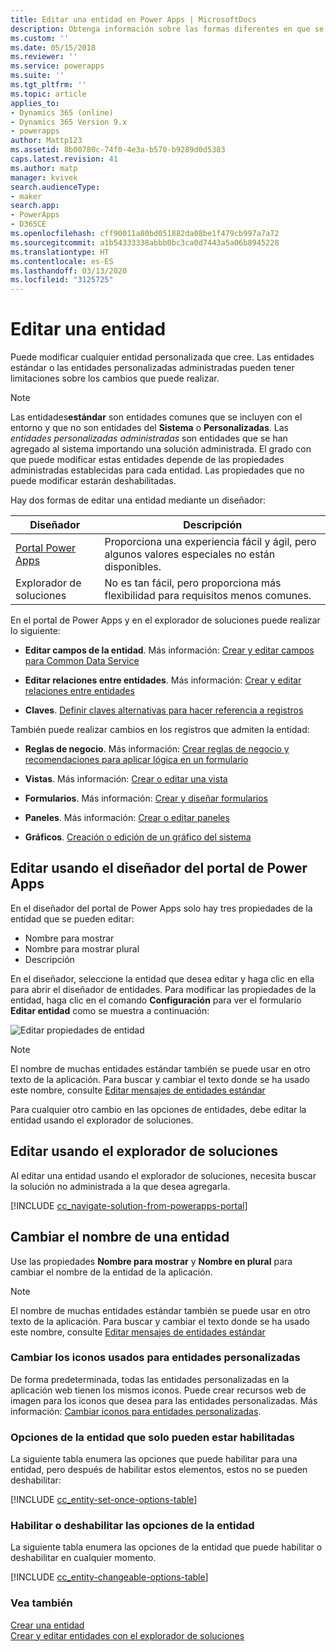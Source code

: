 ```yaml
---
title: Editar una entidad en Power Apps | MicrosoftDocs
description: Obtenga información sobre las formas diferentes en que se puede editar una entidad
ms.custom: ''
ms.date: 05/15/2018
ms.reviewer: ''
ms.service: powerapps
ms.suite: ''
ms.tgt_pltfrm: ''
ms.topic: article
applies_to:
- Dynamics 365 (online)
- Dynamics 365 Version 9.x
- powerapps
author: Mattp123
ms.assetid: 8b00780c-74f0-4e3a-b570-b9289d0d5383
caps.latest.revision: 41
ms.author: matp
manager: kvivek
search.audienceType:
- maker
search.app:
- PowerApps
- D365CE
ms.openlocfilehash: cff90011a80bd051882da08be1f479cb997a7a72
ms.sourcegitcommit: a1b54333338abbb0bc3ca0d7443a5a06b8945228
ms.translationtype: HT
ms.contentlocale: es-ES
ms.lasthandoff: 03/13/2020
ms.locfileid: "3125725"
---
```

# <a name="edit-an-entity"></a>Editar una entidad

Puede modificar cualquier entidad personalizada que cree. Las entidades estándar o las entidades personalizadas administradas pueden tener limitaciones sobre los cambios que puede realizar.  
  
> [!NOTE]
> Las entidades**estándar** son entidades comunes que se incluyen con el entorno y que no son entidades del **Sistema** o **Personalizadas**. Las *entidades personalizadas administradas* son entidades que se han agregado al sistema importando una solución administrada. El grado con que puede modificar estas entidades depende de las propiedades administradas establecidas para cada entidad. Las propiedades que no puede modificar estarán deshabilitadas. 

Hay dos formas de editar una entidad mediante un diseñador:

|Diseñador|Descripción|
|--|--|
|[Portal Power Apps](https://make.powerapps.com/?utm_source=padocs&utm_medium=linkinadoc&utm_campaign=referralsfromdoc)|Proporciona una experiencia fácil y ágil, pero algunos valores especiales no están disponibles.|
|Explorador de soluciones|No es tan fácil, pero proporciona más flexibilidad para requisitos menos comunes.|

En el portal de Power Apps y en el explorador de soluciones puede realizar lo siguiente:

- **Editar campos de la entidad**. Más información: [Crear y editar campos para Common Data Service](create-edit-fields.md)
  
- **Editar relaciones entre entidades**. Más información: [Crear y editar relaciones entre entidades](create-edit-entity-relationships.md)

- **Claves**. [Definir claves alternativas para hacer referencia a registros](define-alternate-keys-reference-records.md)
  
También puede realizar cambios en los registros que admiten la entidad:  

- **Reglas de negocio**. Más información: [Crear reglas de negocio y recomendaciones para aplicar lógica en un formulario](../model-driven-apps/create-business-rules-recommendations-apply-logic-form.md)

- **Vistas**. Más información: [Crear o editar una vista](../model-driven-apps/create-edit-views.md)
  
- **Formularios**. Más información: [Crear y diseñar formularios](../model-driven-apps/create-design-forms.md)

- **Paneles**. Más información: [Crear o editar paneles](../model-driven-apps/create-edit-dashboards.md)

- **Gráficos**. [Creación o edición de un gráfico del sistema](../model-driven-apps/create-edit-system-chart.md)

## <a name="edit-using-power-apps-portal-designer"></a>Editar usando el diseñador del portal de Power Apps

En el diseñador del portal de Power Apps solo hay tres propiedades de la entidad que se pueden editar:
 - Nombre para mostrar
 - Nombre para mostrar plural
 - Descripción

En el diseñador, seleccione la entidad que desea editar y haga clic en ella para abrir el diseñador de entidades. Para modificar las propiedades de la entidad, haga clic en el comando **Configuración** para ver el formulario **Editar entidad** como se muestra a continuación:

![Editar propiedades de entidad](media/edit-entity-properties-powerapps-portal-designer.png)

> [!NOTE]
>  El nombre de muchas entidades estándar también se puede usar en otro texto de la aplicación. Para buscar y cambiar el texto donde se ha usado este nombre, consulte [Editar mensajes de entidades estándar](edit-system-entity-messages.md)

Para cualquier otro cambio en las opciones de entidades, debe editar la entidad usando el explorador de soluciones.

## <a name="edit-using-solution-explorer"></a>Editar usando el explorador de soluciones

Al editar una entidad usando el explorador de soluciones, necesita buscar la solución no administrada a la que desea agregarla.

[!INCLUDE [cc_navigate-solution-from-powerapps-portal](../../includes/cc_navigate-solution-from-powerapps-portal.md)]
  
<a name="BKMK_ChangeEntityName"></a> 
  
## <a name="change-the-name-of-an-entity"></a>Cambiar el nombre de una entidad  

Use las propiedades **Nombre para mostrar** y **Nombre en plural** para cambiar el nombre de la entidad de la aplicación. 

> [!NOTE]
>  El nombre de muchas entidades estándar también se puede usar en otro texto de la aplicación. Para buscar y cambiar el texto donde se ha usado este nombre, consulte [Editar mensajes de entidades estándar](edit-system-entity-messages.md)
  
<a name="BKMK_ChangeEntityIcon"></a>   

###  <a name="change-the-icons-used-for-custom-entities"></a>Cambiar los iconos usados para entidades personalizadas  

De forma predeterminada, todas las entidades personalizadas en la aplicación web tienen los mismos iconos. Puede crear recursos web de imagen para los iconos que desea para las entidades personalizadas. Más información:  [Cambiar iconos para entidades personalizadas](../model-driven-apps/change-custom-entity-icons.md).  
  
<a name="BKMK_EnableOptions"></a>  
 
###  <a name="entity-options-that-can-only-be-enabled"></a>Opciones de la entidad que solo pueden estar habilitadas  

La siguiente tabla enumera las opciones que puede habilitar para una entidad, pero después de habilitar estos elementos, estos no se pueden deshabilitar:  

[!INCLUDE [cc_entity-set-once-options-table](../../includes/cc_entity-set-once-options-table.md)] 
  
<a name="BKMK_EnableDisableOptions"></a>  
 
###  <a name="enable-or-disable-entity-options"></a>Habilitar o deshabilitar las opciones de la entidad  

La siguiente tabla enumera las opciones de la entidad que puede habilitar o deshabilitar en cualquier momento.  

[!INCLUDE [cc_entity-changeable-options-table](../../includes/cc_entity-changeable-options-table.md)] 

### <a name="see-also"></a>Vea también

[Crear una entidad](create-edit-entities.md)<br />
[Crear y editar entidades con el explorador de soluciones](create-edit-entities-solution-explorer.md)
